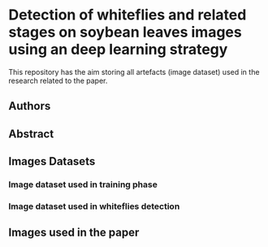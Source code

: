 # Detection of whiteflies and related stages on soybean leaves images using an deep learning strategy
This repository has the aim storing all artefacts (image dataset) used in the research related to the paper.


## Authors 

## Abstract 

## Images Datasets

### Image dataset used in training phase 

### Image dataset used in whiteflies detection 

## Images used in the paper

